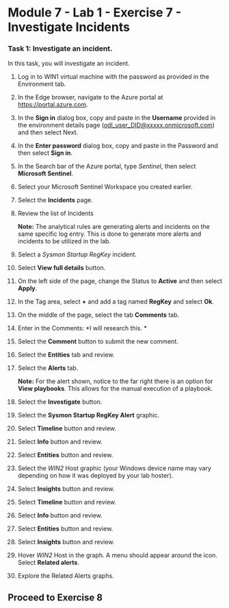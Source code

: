 # Module 7 - Lab 1 - Exercise 7 - Investigate Incidents

### Task 1: Investigate an incident.

In this task, you will investigate an incident.

1. Log in to WIN1 virtual machine with the password as provided in the Environment tab.  

1. In the Edge browser, navigate to the Azure portal at https://portal.azure.com.

1. In the **Sign in** dialog box, copy and paste in the **Username** provided in the environment details page (odl_user_DID@xxxxx.onmicrosoft.com) and then select Next.

1. In the **Enter password** dialog box, copy and paste in the Password and then select **Sign in**.

1. In the Search bar of the Azure portal, type *Sentinel*, then select **Microsoft Sentinel**.

1. Select your Microsoft Sentinel Workspace you created earlier.

1. Select the **Incidents** page.

1. Review the list of Incidents

    **Note:** The analytical rules are generating alerts and incidents on the same specific log entry.  This is done to generate more alerts and incidents to be utilized in the lab.
  
1. Select a *Sysmon Startup RegKey* incident.

1. Select **View full details** button.

1. On the left side of the page, change the Status to **Active** and then select **Apply**.

1. In the Tag area, select **+** and add a tag named **RegKey** and select **Ok**.

1. On the middle of the page, select the tab **Comments** tab.

1. Enter in the Comments: *I will research this. *

1. Select the **Comment** button to submit the new comment.

1. Select the **Entities** tab and review.

1. Select the **Alerts** tab.

    **Note:** For the alert shown, notice to the far right there is an option for **View playbooks**.  This allows for the manual execution of a playbook.

1. Select the **Investigate** button.

1. Select the **Sysmon Startup RegKey Alert** graphic.

1.	Select **Timeline** button and review.

1. Select **Info** button and review.

1.	Select **Entities** button and review.

1.	Select the *WIN2* Host graphic (your Windows device name may vary depending on how it was deployed by your lab hoster).

1.	Select **Insights** button and review.

1.	Select **Timeline** button and review.

1.	Select **Info** button and review.

1.	Select **Entities** button and review.

1.	Select **Insights** button and review.

1.	Hover *WIN2* Host in the graph. A menu should appear around the icon.  Select **Related alerts**.

1. Explore the Related Alerts graphs.

## Proceed to Exercise 8
